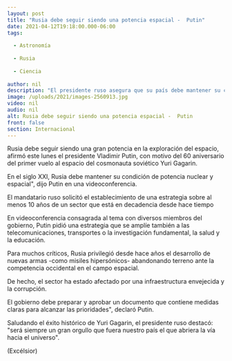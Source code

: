 ```yaml
---
layout: post
title: "Rusia debe seguir siendo una potencia espacial -  Putin"
date: 2021-04-12T19:18:00.000-06:00
tags:
  
  - Astronomía
  
  - Rusia
  
  - Ciencia
  
author: nil
description: "El presidente ruso asegura que su país debe mantener su condición de potencia nuclear y espacial en el siglo XXI, al conmemorar el 60 aniversario del vuelo al espacio del cosmonauta Yuri Gagarin"
image: /uploads/2021/images-2560913.jpg
video: nil
audio: nil
alt: Rusia debe seguir siendo una potencia espacial -  Putin
front: false
section: Internacional
---
```


Rusia debe seguir siendo una gran potencia en la exploración del espacio, afirmó este lunes el presidente Vladimir Putin, con motivo del 60 aniversario del primer vuelo al espacio del cosmonauta soviético Yuri Gagarin.

En el siglo XXI, Rusia debe mantener su condición de potencia nuclear y espacial", dijo Putin en una videoconferencia.

El mandatario ruso solicitó el establecimiento de una estrategia sobre al menos 10 años de un sector que está en decadencia desde hace tiempo

En videoconferencia consagrada al tema con diversos miembros del gobierno, Putin pidió una estrategia que se amplíe también a las telecomunicaciones, transportes o la investigación fundamental, la salud y la educación.

Para muchos críticos, Rusia privilegió desde hace años el desarrollo de nuevas armas -como misiles hipersónicos- abandonando terreno ante la competencia occidental en el campo espacial.

De hecho, el sector ha estado afectado por una infraestructura envejecida y la corrupción.

El gobierno debe preparar y aprobar un documento que contiene medidas claras para alcanzar las prioridades", declaró Putin.

Saludando el éxito histórico de Yuri Gagarin, el presidente ruso destacó: "será siempre un gran orgullo que fuera nuestro país el que abriera la vía hacia el universo".

(Excélsior)